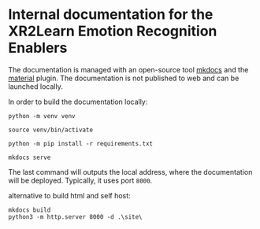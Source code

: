 # Internal documentation for the XR2Learn Emotion Recognition Enablers

The documentation is managed with an open-source tool [mkdocs](https://www.mkdocs.org/) and the [material](https://squidfunk.github.io/mkdocs-material/) plugin. The documentation is not published to web and can be launched locally.

In order to build the documentation locally:
```
python -m venv venv

source venv/bin/activate

python -m pip install -r requirements.txt

mkdocs serve
```

The last command will outputs the local address, where the documentation will be deployed. Typically, it uses port `8000`.



alternative to build html and self host:
```
mkdocs build
python3 -m http.server 8000 -d .\site\
```
